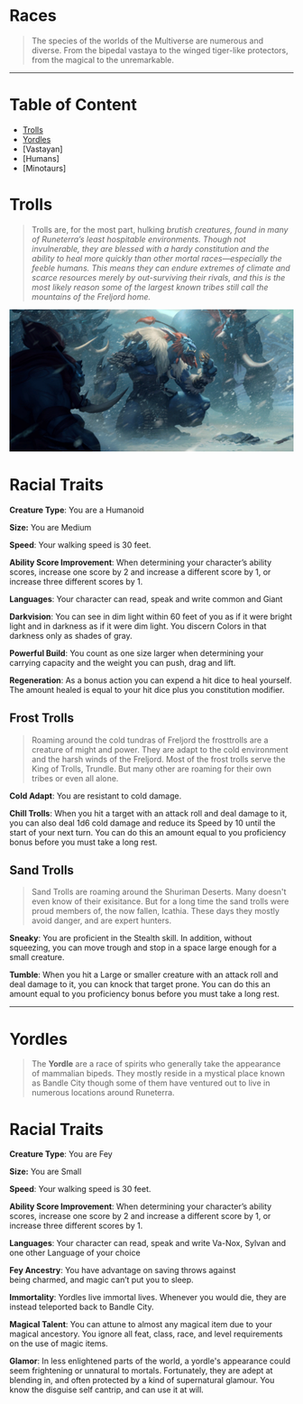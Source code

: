 # Races
> The species of the worlds of the Multiverse are numerous and diverse. From the bipedal vastaya to the winged tiger-like protectors, from the magical to the unremarkable.
---
# Table of Content
- [Trolls](https://github.com/Sebastianhju/Runeterra-5e/blob/main/Races.md#trolls)
- [Yordles](https://github.com/Sebastianhju/Runeterra-5e/blob/main/Races.md#yordles)
- [Vastayan]
- [Humans]
- [Minotaurs]
  
# Trolls

> Trolls are, for the most part, hulking *brutish creatures, found in many of Runeterra’s least hospitable environments. Though not invulnerable, they are blessed with a hardy constitution and the ability to heal more quickly than other mortal races—especially the feeble humans. This means they can endure extremes of climate and scarce resources merely by out-surviving their rivals, and this is the most likely reason some of the largest known tribes still call the mountains of the Freljord home.*

![](https://github.com/Sebastianhju/Runeterra-5e/blob/main/Troll.png)

# Racial Traits
**Creature Type**: You are a Humanoid

**Size:** You are Medium

**Speed**: Your walking speed is 30 feet. 

**Ability Score Improvement**: When determining your character’s ability scores, increase one score by 2 and increase a different score by 1, or increase three different scores by 1.

**Languages**: Your character can read, speak and write common and Giant

**Darkvision**: You can see in dim light within 60 feet of you as if it were bright light and in darkness as if it were dim light. You discern Colors in that darkness only as shades of gray. 

**Powerful Build**: You count as one size larger when determining your carrying capacity and the weight you can push, drag and lift. 

**Regeneration**: As a bonus action you can expend a hit dice to heal yourself. The amount healed is equal to your hit dice plus you constitution modifier.  

## Frost Trolls

> Roaming around the cold tundras of Freljord the frosttrolls are a creature of might and power. They are adapt to the cold environment and the harsh winds of the Freljord. Most of the frost trolls serve the King of Trolls, Trundle. But many other are roaming for their own tribes or even all alone. 

**Cold Adapt**: You are resistant to cold damage. 

**Chill Trolls**: When you hit a target with an attack roll and deal damage to it, you can also deal 1d6 cold damage and reduce its Speed by 10 until the start of your next turn. You can do this an amount equal to you proficiency bonus before you must take a long rest. 

## Sand Trolls

> Sand Trolls are roaming around the Shuriman Deserts. Many doesn't even know of their exisitance. But for a long time the sand trolls were proud members of, the now fallen, Icathia. These days they mostly avoid danger, and are expert hunters. 

**Sneaky**: You are proficient in the Stealth skill. In addition, without squeezing, you can move trough and stop in a space large enough for a small creature. 

**Tumble**: When you hit a Large or smaller creature with an attack roll and deal damage to it, you can knock that target prone. You can do this an amount equal to you proficiency bonus before you must take a long rest.  

---

# Yordles
> The **Yordle** are a race of spirits who generally take the appearance of mammalian bipeds. They mostly reside in a mystical place known as Bandle City though some of them have ventured out to live in numerous locations around Runeterra.

# Racial Traits
**Creature Type**: You are Fey

**Size:** You are Small

**Speed**: Your walking speed is 30 feet. 

**Ability Score Improvement**: When determining your character’s ability scores, increase one score by 2 and increase a different score by 1, or increase three different scores by 1.

**Languages**: Your character can read, speak and write Va-Nox, Sylvan and one other Language of your choice

**Fey Ancestry**: You have advantage on saving throws against being charmed, and magic can’t put you to sleep.

**Immortality**: Yordles live immortal lives. Whenever you would die, they are instead teleported back to Bandle City. 

**Magical Talent**: You can attune to almost any magical item due to your magical ancestory. You ignore all feat, class, race, and level requirements on the use of magic items.

**Glamor**: In less enlightened parts of the world, a yordle's appearance could seem frightening or unnatural to mortals. Fortunately, they are adept at blending in, and often protected by a kind of supernatural glamour. You know the disguise self cantrip, and can use it at will. 



